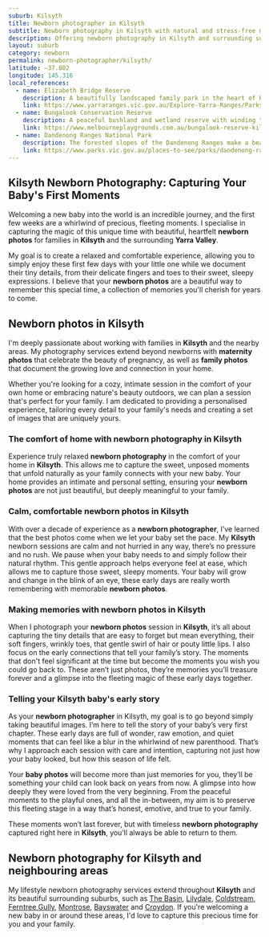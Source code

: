 ```yaml
---
suburb: Kilsyth
title: Newborn photographer in Kilsyth
subtitle: Newborn photography in Kilsyth with natural and stress-free newborn photos
description: Offering newborn photography in Kilsyth and surrounding suburbs, I specialise in capturing your baby's first moments in a relaxed, lifestyle-focused way.
layout: suburb
category: newborn
permalink: newborn-photographer/kilsyth/
latitude: –37.802
longitude: 145.316
local_references:
  - name: Elizabeth Bridge Reserve
    description: A beautifully landscaped family park in the heart of Kilsyth featuring a large all‑ages playground with a striking seven‑metre climbing net, wobbly bridge, basket swing, and sealed walking and cycling trails around a scenic lake.
    link: https://www.yarraranges.vic.gov.au/Explore-Yarra-Ranges/Parks-Recreation/Elizabeth-Bridge-Reserve?utm_source=chatgpt.com
  - name: Bungalook Conservation Reserve
    description: A peaceful bushland and wetland reserve with winding trails, seasonal wildflowers, creek crossings, and rich native wildlife. This natural setting makes for serene, organic-style photographs and connects families with Kilsyth’s nature.
    link: https://www.melbourneplaygrounds.com.au/bungalook-reserve-kilsyth-south?utm_source=chatgpt.com
  - name: Dandenong Ranges National Park
    description: The forested slopes of the Dandenong Ranges make a beautiful backdrop for newborn photos as well as family photos
    link: https://www.parks.vic.gov.au/places-to-see/parks/dandenong-ranges-national-park
---
```


## Kilsyth Newborn Photography: Capturing Your Baby's First Moments

Welcoming a new baby into the world is an incredible journey, and the first few weeks are a whirlwind of precious, fleeting moments. I specialise in capturing the magic of this unique time with beautiful, heartfelt **newborn photos** for families in **Kilsyth** and the surrounding **Yarra Valley**.

My goal is to create a relaxed and comfortable experience, allowing you to simply enjoy these first few days with your little one while we document their tiny details, from their delicate fingers and toes to their sweet, sleepy expressions. I believe that your **newborn photos** are a beautiful way to remember this special time, a collection of memories you'll cherish for years to come.

## Newborn photos in Kilsyth

I'm deeply passionate about working with families in **Kilsyth** and the nearby areas. My photography services extend beyond newborns with **maternity photos** that celebrate the beauty of pregnancy, as well as **family photos** that document the growing love and connection in your home.

Whether you're looking for a cozy, intimate session in the comfort of your own home or embracing nature's beauty outdoors, we can plan a session that's perfect for your family. I am dedicated to providing a personalised experience, tailoring every detail to your family's needs and creating a set of images that are uniquely yours.

### The comfort of home with newborn photography in Kilsyth

Experience truly relaxed **newborn photography** in the comfort of your home in **Kilsyth**. This allows me to capture the sweet, unposed moments that unfold naturally as your family connects with your new baby. Your home provides an intimate and personal setting, ensuring your **newborn photos** are not just beautiful, but deeply meaningful to your family.

### Calm, comfortable newborn photos in Kilsyth

With over a decade of experience as a **newborn photographer**, I’ve learned that the best photos come when we let your baby set the pace. My **Kilsyth** newborn sessions are calm and not hurried in any way, there’s no pressure and no rush. We pause when your baby needs to and simply follow their natural rhythm. This gentle approach helps everyone feel at ease, which allows me to capture those sweet, sleepy moments. Your baby will grow and change in the blink of an eye, these early days are really worth remembering with memorable **newborn photos**.

### Making memories with newborn photos in Kilsyth

When I photograph your **newborn photos** session in **Kilsyth**, it’s all about capturing the tiny details that are easy to forget but mean everything, their soft fingers, wrinkly toes, that gentle swirl of hair or pouty little lips. I also focus on the early connections that tell your family’s story. The moments that don't feel significant at the time but become the moments you wish you could go back to. These aren’t just photos, they’re memories you’ll treasure forever and a glimpse into the fleeting magic of these early days together.

### Telling your Kilsyth baby's early story

As your **newborn photographer** in Kilsyth, my goal is to go beyond simply taking beautiful images. I’m here to tell the story of your baby’s very first chapter. These early days are full of wonder, raw emotion, and quiet moments that can feel like a blur in the whirlwind of new parenthood. That’s why I approach each session with care and intention, capturing not just how your baby looked, but how this season of life felt.

Your **baby photos** will become more than just memories for you, they’ll be something your child can look back on years from now. A glimpse into how deeply they were loved from the very beginning. From the peaceful moments to the playful ones, and all the in-between, my aim is to preserve this fleeting stage in a way that’s honest, emotive, and true to your family.

These moments won’t last forever, but with timeless **newborn photography** captured right here in **Kilsyth**, you’ll always be able to return to them.

## Newborn photography for Kilsyth and neighbouring areas

My lifestyle newborn photography services extend throughout **Kilsyth** and its beautiful surrounding suburbs, such as [The Basin](/newborn-photographer/the-basin/), [Lilydale](/newborn-photographer/lilydale/), [Coldstream](/newborn-photographer/coldstream/), [Ferntree Gully](/newborn-photographer/ferntree-gully/), [Montrose](/newborn-photographer/montrose/), [Bayswater](/newborn-photographer/bayswater/) and [Croydon](/newborn-photographer/croydon/). If you're welcoming a new baby in or around these areas, I'd love to capture this precious time for you and your family.